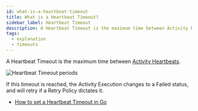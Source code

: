 ```yaml
---
id: what-is-a-heartbeat-timeout
title: What is a Heartbeat Timeout?
sidebar_label: Heartbeat Timeout
description: A Heartbeat Timeout is the maximum time between Activity Heartbeats.
tags:
  - explanation
  - timeouts
---
```


A Heartbeat Timeout is the maximum time between [Activity Heartbeats](/docs/concepts/what-is-an-activity-heartbeat).

![Heartbeat Timeout periods](/diagrams/heartbeat-timeout.svg)

If this timeout is reached, the Activity Execution changes to a Failed status, and will retry if a Retry Policy dictates it.

- [How to set a Heartbeat Timeout in Go](/docs/go/activityoptions-reference/#heartbeattimeout)
